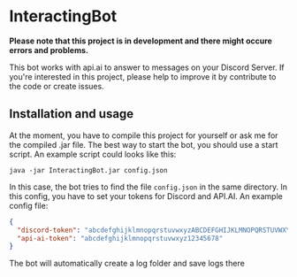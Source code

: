 # InteractingBot
**Please note that this project is in development and there might occure errors and problems.**

This bot works with api.ai to answer to messages on your Discord Server.
If you're interested in this project, please help to improve it by contribute to the code or create issues.

## Installation and usage

At the moment, you have to compile this project for yourself or ask me for the compiled .jar file.
The best way to start the bot, you should use a start script. An example script could looks like this:
```batch
java -jar InteractingBot.jar config.json
```
In this case, the bot tries to find the file `config.json` in the same directory. In this config, you have to set your tokens for Discord and API.AI.
An example config file:
```json
{
  "discord-token": "abcdefghijklmnopqrstuvwxyzABCDEFGHIJKLMNOPQRSTUVWXYZ1234567",
  "api-ai-token": "abcdefghijklmnopqrstuvwxyz12345678"
}
```
The bot will automatically create a log folder and save logs there
